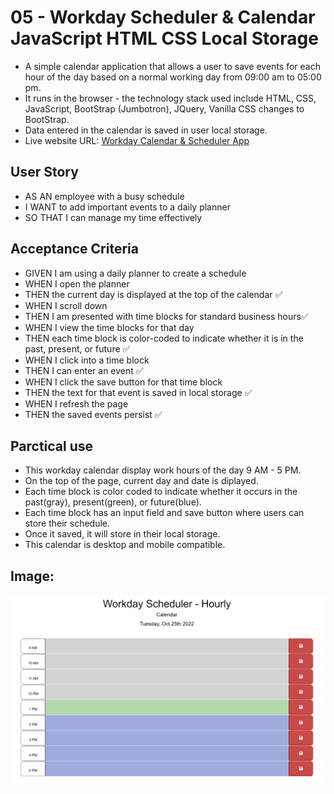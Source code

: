 # 05 - Workday Scheduler & Calendar JavaScript HTML CSS Local Storage

- A simple calendar application that allows a user to save events for each hour of the day based on a normal working day from 09:00 am to 05:00 pm. 
- It runs in the browser - the technology stack used include HTML, CSS, JavaScript, BootStrap (Jumbotron), JQuery, Vanilla CSS changes to BootStrap.
- Data entered in the calendar is saved in user local storage.
- Live website URL: [Workday Calendar & Scheduler App](https://johanbotes.github.io/jb-SMU05-WorkDayCalendar/) 

## User Story
- AS AN employee with a busy schedule
- I WANT to add important events to a daily planner
- SO THAT I can manage my time effectively

## Acceptance Criteria
- GIVEN I am using a daily planner to create a schedule
- WHEN I open the planner
- THEN the current day is displayed at the top of the calendar   ✅
- WHEN I scroll down
- THEN I am presented with time blocks for standard business hours✅
- WHEN I view the time blocks for that day
- THEN each time block is color-coded to indicate whether it is in the past, present, or future  ✅
- WHEN I click into a time block
- THEN I can enter an event  ✅
- WHEN I click the save button for that time block
- THEN the text for that event is saved in local storage  ✅
- WHEN I refresh the page
- THEN the saved events persist  ✅

## Parctical use
- This workday calendar display work hours of the day 9 AM - 5 PM.
- On the top of the page, current day and date is diplayed.
- Each time block is color coded to indicate whether it occurs in the past(gray), present(green), or future(blue).
- Each time block has an input field and save button where users can store their schedule.
- Once it saved, it will store in their local storage.
- This calendar is desktop and mobile compatible.

## Image:

![Workday Scheduler Calendar](https://github.com/JohanBotes/jb-SMU05-WorkDayCalendar/blob/main/image/Workday%20Scheduler%20_%20Calendar.png)
